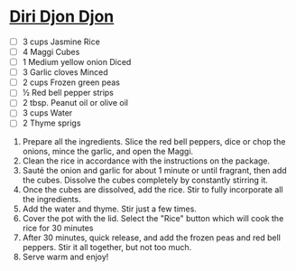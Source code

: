 # [Diri Djon Djon](https://www.savorythoughts.com/haitian-black-rice-diri-djon-djon/#recipe)

- [ ] 3 cups Jasmine Rice
- [ ] 4 Maggi Cubes
- [ ] 1 Medium yellow onion Diced
- [ ] 3 Garlic cloves Minced
- [ ] 2 cups Frozen green peas
- [ ] ½ Red bell pepper strips
- [ ] 2 tbsp. Peanut oil or olive oil
- [ ] 3 cups Water
- [ ] 2 Thyme sprigs

1. Prepare all the ingredients. Slice the red bell peppers, dice or chop the onions, mince the garlic, and open the Maggi.
2. Clean the rice in accordance with the instructions on the package.
3. Sauté the onion and garlic for about 1 minute or until fragrant, then add the cubes. Dissolve the cubes completely by constantly stirring it.
4. Once the cubes are dissolved, add the rice. Stir to fully incorporate all the ingredients.
5. Add the water and thyme. Stir just a few times.
6. Cover the pot with the lid. Select the "Rice" button which will cook the rice for 30 minutes
7. After 30 minutes, quick release, and add the frozen peas and red bell peppers. Stir it all together, but not too much.
8. Serve warm and enjoy!